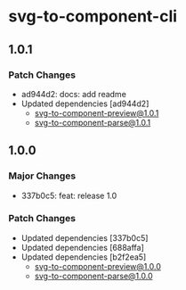 # svg-to-component-cli

## 1.0.1

### Patch Changes

- ad944d2: docs: add readme
- Updated dependencies [ad944d2]
  - svg-to-component-preview@1.0.1
  - svg-to-component-parse@1.0.1

## 1.0.0

### Major Changes

- 337b0c5: feat: release 1.0

### Patch Changes

- Updated dependencies [337b0c5]
- Updated dependencies [688affa]
- Updated dependencies [b2f2ea5]
  - svg-to-component-preview@1.0.0
  - svg-to-component-parse@1.0.0
